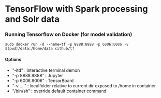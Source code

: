 # TensorFlow with Spark processing and Solr data
### Running Tensorflow on Docker (for model validation)

`sudo docker run -d --name=tf -p 8888:8888 -p 6006:6006 -v $(pwd)/data:/home/data cithub/tf`
#### Options
- "-itd" : interactive terminal demon
- "-p 8888:8888" : Jupyter
- "-p 6006:6006" : TensorBoard
- "-v ...." : localfolder relative to current dir exposed to /home in container
- "/bin/sh" : override default container command
